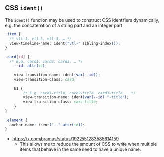 ## CSS `ident()`

The `ident()` function may be used to construct CSS identifiers dynamically, e.g. the concatenation of a string part and an integer part.

```css
.item {
  /* vtl-1, vtl-2, vtl-3, … */
  view-timeline-name: ident("vtl-" sibling-index());
}
```

```css
.card[id] {
  /* E.g. card1, card2, card3, … */
	--id: attr(id);

	view-transition-name: ident(var(--id));
	view-transition-class: card;

	h1 {
		/* E.g. card1-title, card2-title, card3-title, … */
		view-transition-name: ident(var(--id) "-title");
		view-transition-class: card-title;
	}
}
```

```css
.element {
  anchor-name: ident("--" attr(id));
}
```

- https://x.com/bramus/status/1922551283585614159
  - This allows me to reduce the amount of CSS to write when multiple items that behave in the same need to have a unique name.
